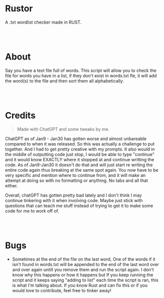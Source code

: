 # Rustor
A .txt wordlist checker made in RUST. 

<br />
<br />

# About
Say you have a text file full of words. This script will allow you to check the file for words you have in a list, if they don't exist in words.txt fle, it will add the word(s) to the file and then sort them all alphabetically.

<br />
<br />

# Credits
> Made with ChatGPT and some tweaks by me.

ChatGPT as of Jan9 - Jan30 has gotten worse and almost unbareable compared to when it was released. So this was actually a challenge to put together. And I had to get pretty creative with my prompts. It also would in the middle of outputting code just stop, I would be able to type "continue" and it would know EXACTLY where it stopped at and continue writting the code. As of Jan9-Jan30 it doesn't do that and will just start re writing the entire code again thus breaking at the same spot again. You now have to be very specific and mention where to continue from, and it will make an attempt at doing so with no formatting or anything. No tabs and all that either.

Overall, chatGPT has gotten pretty bad lately and I don't think I may continue tinkering with it when involving code. Maybe just stick with questions that can teach me stuff instead of trying to get it to make some code for me to work off of.



<br />
<br />

# Bugs
- Sometimes at the end of the file on the last word, One of the words if it isn't found in words.txt will be appended to the end of the last word over and over again untill you remove them and run the script again. I don't know why this happens or how it happens but If you keep running the script and it keeps saying "adding <word> to list" each time the script is ran, this is what I'm talking about. If you know Rust and can fix this or if you would love to contribute, feel free to tinker away!
